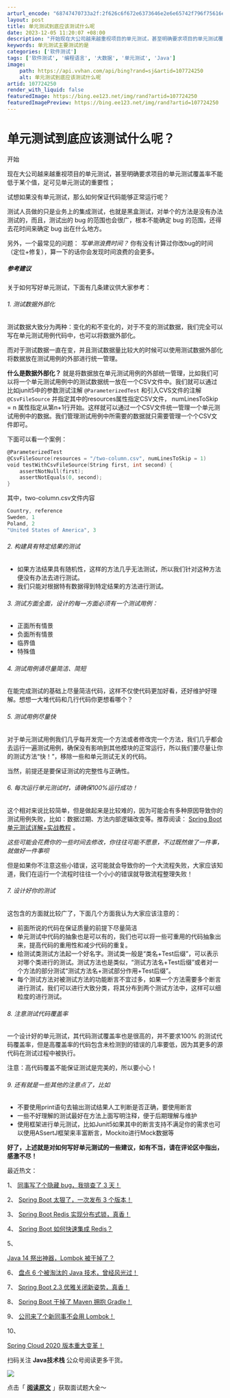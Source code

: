 ```yaml
---
arturl_encode: "68747470733a2f:2f626c6f672e6373646e2e6e65742f796f75616e79796f752f:61727469636c652f64657461696c732f313037373234323530"
layout: post
title: 单元测试到底应该测试什么呢
date: 2023-12-05 11:20:07 +08:00
description: "开始现在大公司越来越重视项目的单元测试，甚至明确要求项目的单元测试覆盖率不能"
keywords: 单元测试主要测试的是
categories: ['软件测试']
tags: ['软件测试', '编程语言', '大数据', '单元测试', 'Java']
image:
    path: https://api.vvhan.com/api/bing?rand=sj&artid=107724250
    alt: 单元测试到底应该测试什么呢
artid: 107724250
render_with_liquid: false
featuredImage: https://bing.ee123.net/img/rand?artid=107724250
featuredImagePreview: https://bing.ee123.net/img/rand?artid=107724250
---
```


# 单元测试到底应该测试什么呢？

开始

现在大公司越来越重视项目的单元测试，甚至明确要求项目的单元测试覆盖率不能低于某个值，足可见单元测试的重要性；

试想如果没有单元测试，那么如何保证代码能够正常运行呢？

测试人员做的只是业务上的集成测试，也就是黑盒测试，对单个的方法是没有办法测试的，而且，测试出的 bug 的范围也会很广，根本不能确定 bug 的范围，还得去花时间来确定 bug 出在什么地方。

另外，一个最常见的问题：
*写单测浪费时间？*
你有没有计算过你改bug的时间（定位+修复），算一下的话你会发现时间浪费的会更多。

##### 参考建议

关于如何写好单元测试，下面有几条建议供大家参考：

###### 1. 测试数据外部化

测试数据大致分为两种：变化的和不变化的，对于不变的测试数据，我们完全可以写在单元测试用例代码中，也可以将数据外部化。

而对于测试数据一直在变，并且测试数据量比较大的时候可以使用测试数据外部化将数据放在测试用例的外部进行统一管理。

**什么是数据外部化？**
就是将数据放在单元测试用例的外部统一管理，比如我们可以将一个单元测试用例中的测试数据统一放在一个CSV文件中。我们就可以通过比如junit5中的参数测试注解
`@ParameterizedTest`
和引入CVS文件的注解
`@CsvFileSource`
并指定其中的resources属性指定CSV文件， numLinesToSkip = n 属性指定从第n+1行开始。这样就可以通过一个CSV文件统一管理一个单元测试用例中的数据。我们管理测试用例中所需要的数据就只需要管理一个个CSV文件即可。

下面可以看一个案例：

```go
@ParameterizedTest
@CsvFileSource(resources = "/two-column.csv", numLinesToSkip = 1)
void testWithCsvFileSource(String first, int second) {
    assertNotNull(first);
    assertNotEquals(0, second);
}

```

其中，two-column.csv文件内容

```go
Country, reference
Sweden, 1
Poland, 2
"United States of America", 3

```

###### 2. 构建具有特定结果的测试

* 如果方法结果具有随机性，这样的方法几乎无法测试，所以我们针对这种方法便没有办法去进行测试。
* 我们只能对根据特有数据得到特定结果的方法进行测试。

###### 3. 测试方面全面，设计的每一方面必须有一个测试用例：

* 正面所有情景
* 负面所有情景
* 临界值
* 特殊值

###### 4. 测试用例请尽量简洁、简短

在能完成测试的基础上尽量简洁代码，这样不仅使代码更加好看，还好维护好理解。想想一大堆代码和几行代码你更想看哪个？

###### 5. 测试用例尽量快

对于单元测试用例我们几乎每开发完一个方法或者修改完一个方法，我们几乎都会去运行一遍测试用例，确保没有影响到其他模块的正常运行，所以我们要尽量让你的测试方法“快！”，移除一些和单元测试无关的代码。

当然，前提还是要保证测试的完整性与正确性。

###### 6. 每次运行单元测试时，请确保100%运行成功！

这个相对来说比较简单，但是做起来是比较难的，因为可能会有多种原因导致你的测试用例失败，比如：数据过期、方法内部逻辑改变等。推荐阅读：
[Spring Boot 单元测试详解+实战教程](http://mp.weixin.qq.com/s?__biz=MzI3ODcxMzQzMw%3D%3D&chksm=eb538fe1dc2406f76848526c5b843cffb163902879a500f3b3e6acd5c3dc04f2e911db77b426&idx=2&mid=2247486167&scene=21&sn=83ca604b6154250f78f4ab3ef32f498c#wechat_redirect)
。

*这些可能会花费你的一些时间去修改，你往往可能不愿意，不过既然做了一件事，就做好一件事呗*

但是如果你不注意这些小错误，这可能就会导致你的一个大流程失败，大家应该知道，我们在运行一个流程时往往一个小小的错误就导致流程整理失败！

###### 7. 设计好你的测试

这包含的方面就比较广了，下面几个方面我认为大家应该注意的：

* 前面所说的代码在保证质量的前提下尽量简洁
* 单元测试中代码的抽象也是可以有的，我们也可以将一些可重用的代码抽象出来，提高代码的重用性和减少代码的重复。
* 给测试类测试方法起一个好名字。测试类一般是“类名+Test后缀”，可以表示对哪个类进行的测试。测试方法也是类似，“测试方法名+Test后缀”或者对一个方法的部分测试“测试方法名+测试部分作用+Test后缀”。
* 每个测试方法对被测试方法的功能断言不宜过多，如果一个方法需要多个断言进行测试，我们可以进行大致分类，将其分布到两个测试方法中，这样可以细粒度的进行测试。

###### 8. 注意测试代码覆盖率

一个设计好的单元测试，其代码测试覆盖率也是很高的，并不要求100% 的测试代码覆盖率，但是高覆盖率的代码包含未检测到的错误的几率要低，因为其更多的源代码在测试过程中被执行。

注意：高代码覆盖不能保证测试是完美的，所以要小心！

###### 9. 还有就是一些其他的注意点了，比如

* 不要使用print语句去输出测试结果人工判断是否正确，要使用断言
* 一些不好理解的测试最好在方法上面写明注释，便于后期理解与维护
* 使用框架进行单元测试，比如Junit5如果其中的断言支持不满足你的需求也可以使用ASsertJ框架来丰富断言，Mockito进行Mock数据等

**好了，上述就是对如何写好单元测试的一些建议，如有不当，请在评论区中指出，感激不尽！**

最近热文：

1、
[同事写了个隐藏 bug，我排查了 3 天！](http://mp.weixin.qq.com/s?__biz=MzI3ODcxMzQzMw%3D%3D&chksm=eb504918dc27c00e70f7e36174a9bf62d1fa396fa0fc32fb5cbe4ba5cd68931cce626e249ae4&idx=1&mid=2247502894&scene=21&sn=0a8e868f1b4a5a6a3707dbaf27b091ef#wechat_redirect)

2、
[Spring Boot 太狠了，一次发布 3 个版本！](http://mp.weixin.qq.com/s?__biz=MzI3ODcxMzQzMw%3D%3D&chksm=eb504e16dc27c70002f3154a478dfa641606c759eaeb4cc59d8861f2c36589fbcd114c27b6c4&idx=1&mid=2247502624&scene=21&sn=3b643041a004fd75a4b3110086d23314#wechat_redirect)

3、
[Spring Boot Redis 实现分布式锁，真香！](http://mp.weixin.qq.com/s?__biz=MzI3ODcxMzQzMw%3D%3D&chksm=eb50408bdc27c99d22451704e0bb7eeed82c3810d2e0dac981436ceb515e573a03c3b4ae68b7&idx=2&mid=2247501245&scene=21&sn=c83d68207edd8b110f4afd7dcbf6606d#wechat_redirect)

4、
[Spring Boot 如何快速集成 Redis？](http://mp.weixin.qq.com/s?__biz=MzI3ODcxMzQzMw%3D%3D&chksm=eb5040acdc27c9ba29b83c92449932231db7426521a6ae10f5391c5a5a1edef454dd5da40328&idx=2&mid=2247501210&scene=21&sn=8a6a30fe5d63f99b17377455911798a3#wechat_redirect)

5、

[Java 14 祭出神器，Lombok 被干掉了？](http://mp.weixin.qq.com/s?__biz=MzI3ODcxMzQzMw%3D%3D&chksm=eb506962dc27e074a46b8c78eab786f4219a2c804532298576daa4d1e6efa231acb4abbceee5&idx=1&mid=2247494740&scene=21&sn=567f0699c0cba8506e5e447d73e17746#wechat_redirect)

6、
[盘点 6 个被淘汰的 Java 技术，曾经风光过！](http://mp.weixin.qq.com/s?__biz=MzI3ODcxMzQzMw%3D%3D&chksm=eb504cbcdc27c5aa692b68b8cece285c189afe0022afd2909efc5475407df27342e2c68cb556&idx=1&mid=2247502218&scene=21&sn=79e92a30c4c92b103a34c12228804ec1#wechat_redirect)

7、
[Spring Boot 2.3 优雅关闭新姿势，真香！](http://mp.weixin.qq.com/s?__biz=MzI3ODcxMzQzMw%3D%3D&chksm=eb5069aedc27e0b8423601623a4ec121ff98c38581866b2ab719df6227e8e32abd8143eebbbe&idx=2&mid=2247494808&scene=21&sn=ba488f2b7904d4f7b319308aabd358f1#wechat_redirect)

8、
[Spring Boot 干掉了 Maven 拥抱 Gradle！](http://mp.weixin.qq.com/s?__biz=MzI3ODcxMzQzMw%3D%3D&chksm=eb507c34dc27f522589ab0e05b40bd8e3b77b9ce8ca7688c2fda896f242d8d1ddb3e7d33f353&idx=1&mid=2247497986&scene=21&sn=6584affae12fe5293617a65090d7d734#wechat_redirect)

9、
[公司来了个新同事不会用 Lombok！](http://mp.weixin.qq.com/s?__biz=MzI3ODcxMzQzMw%3D%3D&chksm=eb507a17dc27f3013cf5cd4871de0cc50ba42fc253871c43ba7858da26fed8b44b712253880f&idx=1&mid=2247499553&scene=21&sn=2da640276bc59dcc24b5a3279dac172e#wechat_redirect)

10、


[Spring Cloud 2020 版本重大变革！](http://mp.weixin.qq.com/s?__biz=MzI3ODcxMzQzMw%3D%3D&chksm=eb5041cfdc27c8d9a89b8a1aa901fcfc012542a17f6a8678d9777e1debac31c6c8ecb58c21cf&idx=1&mid=2247501049&scene=21&sn=e5a2c1c1bc95a5f2b01c414be10c0ae9#wechat_redirect)

扫码关注
**Java技术栈**
公众号阅读更多干货。

![](https://i-blog.csdnimg.cn/blog_migrate/992d5dd0930ef0bbfbce162972ed4a71.png)

点击「
[**阅读原文**](http://mp.weixin.qq.com/s?__biz=MzI3ODcxMzQzMw%3D%3D&chksm=eb506383dc27ea955e5fa877dff2462c25c60f6026f99d443a198cbd7d622344a348fb4cc21c&idx=2&mid=2247493301&scene=21&sn=db7d57f18686849657226bff598b4f60#wechat_redirect)
」获取面试题大全～